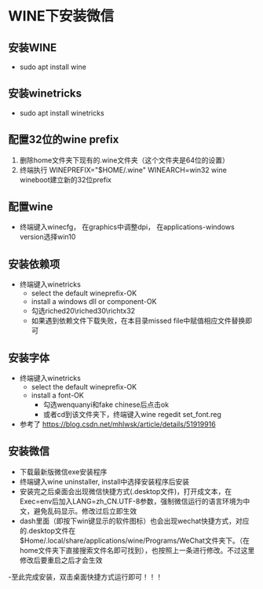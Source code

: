 # WINE下安装微信
## 安装WINE
- sudo apt install wine
## 安装winetricks
- sudo apt install winetricks
## 配置32位的wine prefix
1. 删除home文件夹下现有的.wine文件夹（这个文件夹是64位的设置）
2. 终端执行 WINEPREFIX="$HOME/.wine" WINEARCH=win32 wine wineboot建立新的32位prefix
## 配置wine
- 终端键入winecfg， 在graphics中调整dpi， 在applications-windows version选择win10
## 安装依赖项
- 终端键入winetricks
  - select the default wineprefix-OK
  - install a windows dll or component-OK
  - 勾选riched20\riched30\richtx32
  - 如果遇到依赖文件下载失败，在本目录missed file中赋值相应文件替换即可
## 安装字体
- 终端键入winetricks
  - select the default wineprefix-OK
  - install a font-OK
    - 勾选wenquanyi和fake chinese后点击ok
    - 或者cd到该文件夹下，终端键入wine regedit set_font.reg
- 参考了 https://blog.csdn.net/mhlwsk/article/details/51919916
## 安装微信
- 下载最新版微信exe安装程序
- 终端键入wine uninstaller, install中选择安装程序后安装
- 安装完之后桌面会出现微信快捷方式(.desktop文件)，打开成文本，在Exec=env后加入LANG=zh_CN.UTF-8参数，强制微信运行的语言环境为中文，避免乱码显示。修改过后立即生效
- dash里面（即按下win键显示的软件图标）也会出现wechat快捷方式，对应的.desktop文件在$Home/.local/share/applications/wine/Programs/WeChat文件夹下。（在home文件夹下直接搜索文件名即可找到），也按照上一条进行修改。不过这里修改后要重启之后才会生效

-至此完成安装，双击桌面快捷方式运行即可！！！